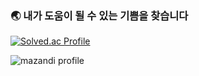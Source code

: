 ### 🌏 내가 도움이 될 수 있는 기쁨을 찾습니다


[![Solved.ac Profile](http://mazassumnida.wtf/api/v2/generate_badge?boj=kcmclub22)](https://solved.ac/kcmclub22/)

![mazandi profile](http://mazandi.herokuapp.com/api?handle=kcmclub22&theme=warm)

